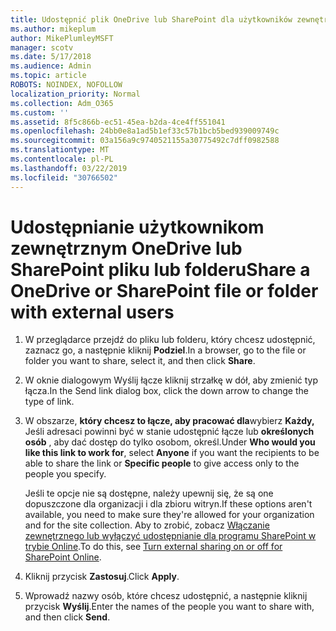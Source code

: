 ```yaml
---
title: Udostępnić plik OneDrive lub SharePoint dla użytkowników zewnętrznych
ms.author: mikeplum
author: MikePlumleyMSFT
manager: scotv
ms.date: 5/17/2018
ms.audience: Admin
ms.topic: article
ROBOTS: NOINDEX, NOFOLLOW
localization_priority: Normal
ms.collection: Adm_O365
ms.custom: ''
ms.assetid: 8f5c866b-ec51-45ea-b2da-4ce4ff551041
ms.openlocfilehash: 24bb0e8a1ad5b1ef33c57b1bcb5bed939009749c
ms.sourcegitcommit: 03a156a9c9740521155a30775492c7dff0982588
ms.translationtype: MT
ms.contentlocale: pl-PL
ms.lasthandoff: 03/22/2019
ms.locfileid: "30766502"
---
```

# <a name="share-a-onedrive-or-sharepoint-file-or-folder-with-external-users"></a><span data-ttu-id="a6dec-102">Udostępnianie użytkownikom zewnętrznym OneDrive lub SharePoint pliku lub folderu</span><span class="sxs-lookup"><span data-stu-id="a6dec-102">Share a OneDrive or SharePoint file or folder with external users</span></span>

1. <span data-ttu-id="a6dec-103">W przeglądarce przejdź do pliku lub folderu, który chcesz udostępnić, zaznacz go, a następnie kliknij **Podziel**.</span><span class="sxs-lookup"><span data-stu-id="a6dec-103">In a browser, go to the file or folder you want to share, select it, and then click **Share**.</span></span>
    
2. <span data-ttu-id="a6dec-104">W oknie dialogowym Wyślij łącze kliknij strzałkę w dół, aby zmienić typ łącza.</span><span class="sxs-lookup"><span data-stu-id="a6dec-104">In the Send link dialog box, click the down arrow to change the type of link.</span></span>
    
3. <span data-ttu-id="a6dec-105">W obszarze, **który chcesz to łącze, aby pracować dla**wybierz **Każdy,** Jeśli adresaci powinni być w stanie udostępnić łącze lub **określonych osób** , aby dać dostęp do tylko osobom, określ.</span><span class="sxs-lookup"><span data-stu-id="a6dec-105">Under **Who would you like this link to work for**, select **Anyone** if you want the recipients to be able to share the link or **Specific people** to give access only to the people you specify.</span></span> 
    
    <span data-ttu-id="a6dec-106">Jeśli te opcje nie są dostępne, należy upewnij się, że są one dopuszczone dla organizacji i dla zbioru witryn.</span><span class="sxs-lookup"><span data-stu-id="a6dec-106">If these options aren't available, you need to make sure they're allowed for your organization and for the site collection.</span></span> <span data-ttu-id="a6dec-107">Aby to zrobić, zobacz [Włączanie zewnętrznego lub wyłączyć udostępnianie dla programu SharePoint w trybie Online](https://go.microsoft.com/fwlink/?linkid=866426).</span><span class="sxs-lookup"><span data-stu-id="a6dec-107">To do this, see [Turn external sharing on or off for SharePoint Online](https://go.microsoft.com/fwlink/?linkid=866426).</span></span>
    
4. <span data-ttu-id="a6dec-108">Kliknij przycisk **Zastosuj**.</span><span class="sxs-lookup"><span data-stu-id="a6dec-108">Click **Apply**.</span></span>
    
5. <span data-ttu-id="a6dec-109">Wprowadź nazwy osób, które chcesz udostępnić, a następnie kliknij przycisk **Wyślij**.</span><span class="sxs-lookup"><span data-stu-id="a6dec-109">Enter the names of the people you want to share with, and then click **Send**.</span></span>
    

